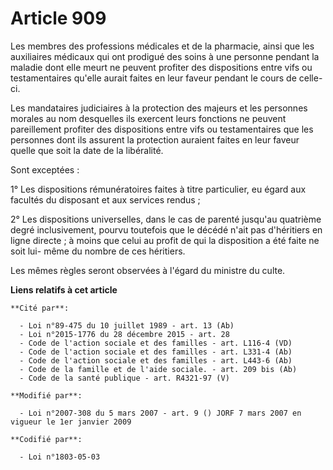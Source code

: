 # Article 909

Les membres des professions médicales et de la pharmacie, ainsi que les auxiliaires médicaux qui ont prodigué des soins à une
personne pendant la maladie dont elle meurt ne peuvent profiter des dispositions entre vifs ou testamentaires qu'elle aurait
faites en leur faveur pendant le cours de celle-ci.

Les mandataires judiciaires à la protection des majeurs et les personnes morales au nom desquelles ils exercent leurs
fonctions ne peuvent pareillement profiter des dispositions entre vifs ou testamentaires que les personnes dont ils assurent
la protection auraient faites en leur faveur quelle que soit la date de la libéralité.

Sont exceptées :

1° Les dispositions rémunératoires faites à titre particulier, eu égard aux facultés du disposant et aux services rendus ;

2° Les dispositions universelles, dans le cas de parenté jusqu'au quatrième degré inclusivement, pourvu toutefois que le
décédé n'ait pas d'héritiers en ligne directe ; à moins que celui au profit de qui la disposition a été faite ne soit lui-
même du nombre de ces héritiers.

Les mêmes règles seront observées à l'égard du ministre du culte.

**Liens relatifs à cet article**

	**Cité par**:

	  - Loi n°89-475 du 10 juillet 1989 - art. 13 (Ab)
	  - Loi n°2015-1776 du 28 décembre 2015 - art. 28
	  - Code de l'action sociale et des familles - art. L116-4 (VD)
	  - Code de l'action sociale et des familles - art. L331-4 (Ab)
	  - Code de l'action sociale et des familles - art. L443-6 (Ab)
	  - Code de la famille et de l'aide sociale. - art. 209 bis (Ab)
	  - Code de la santé publique - art. R4321-97 (V)

	**Modifié par**:

	  - Loi n°2007-308 du 5 mars 2007 - art. 9 () JORF 7 mars 2007 en vigueur le 1er janvier 2009

	**Codifié par**:

	  - Loi n°1803-05-03

